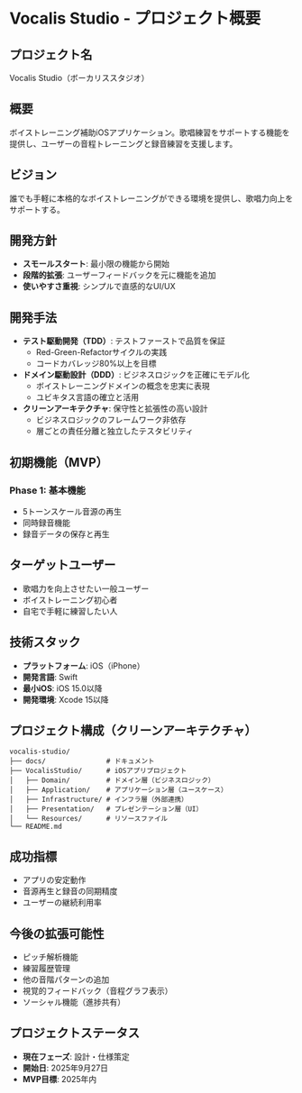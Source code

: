 # Vocalis Studio - プロジェクト概要

## プロジェクト名
Vocalis Studio（ボーカリススタジオ）

## 概要
ボイストレーニング補助iOSアプリケーション。歌唱練習をサポートする機能を提供し、ユーザーの音程トレーニングと録音練習を支援します。

## ビジョン
誰でも手軽に本格的なボイストレーニングができる環境を提供し、歌唱力向上をサポートする。

## 開発方針
- **スモールスタート**: 最小限の機能から開始
- **段階的拡張**: ユーザーフィードバックを元に機能を追加
- **使いやすさ重視**: シンプルで直感的なUI/UX

## 開発手法
- **テスト駆動開発（TDD）**: テストファーストで品質を保証
  - Red-Green-Refactorサイクルの実践
  - コードカバレッジ80%以上を目標
- **ドメイン駆動設計（DDD）**: ビジネスロジックを正確にモデル化
  - ボイストレーニングドメインの概念を忠実に表現
  - ユビキタス言語の確立と活用
- **クリーンアーキテクチャ**: 保守性と拡張性の高い設計
  - ビジネスロジックのフレームワーク非依存
  - 層ごとの責任分離と独立したテスタビリティ

## 初期機能（MVP）
### Phase 1: 基本機能
- 5トーンスケール音源の再生
- 同時録音機能
- 録音データの保存と再生

## ターゲットユーザー
- 歌唱力を向上させたい一般ユーザー
- ボイストレーニング初心者
- 自宅で手軽に練習したい人

## 技術スタック
- **プラットフォーム**: iOS（iPhone）
- **開発言語**: Swift
- **最小iOS**: iOS 15.0以降
- **開発環境**: Xcode 15以降

## プロジェクト構成（クリーンアーキテクチャ）
```
vocalis-studio/
├── docs/               # ドキュメント
├── VocalisStudio/      # iOSアプリプロジェクト
│   ├── Domain/         # ドメイン層（ビジネスロジック）
│   ├── Application/    # アプリケーション層（ユースケース）
│   ├── Infrastructure/ # インフラ層（外部連携）
│   ├── Presentation/   # プレゼンテーション層（UI）
│   └── Resources/      # リソースファイル
└── README.md
```

## 成功指標
- アプリの安定動作
- 音源再生と録音の同期精度
- ユーザーの継続利用率

## 今後の拡張可能性
- ピッチ解析機能
- 練習履歴管理
- 他の音階パターンの追加
- 視覚的フィードバック（音程グラフ表示）
- ソーシャル機能（進捗共有）

## プロジェクトステータス
- **現在フェーズ**: 設計・仕様策定
- **開始日**: 2025年9月27日
- **MVP目標**: 2025年内